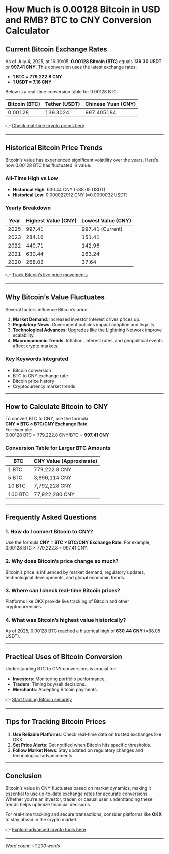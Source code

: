 # How Much is 0.00128 Bitcoin in USD and RMB? BTC to CNY Conversion Calculator  

## Current Bitcoin Exchange Rates  
As of July 4, 2025, at 16:39:05, **0.00128 Bitcoin (BTC)** equals **139.30 USDT** or **997.41 CNY**. This conversion uses the latest exchange rates:  
- **1 BTC = 779,222.8 CNY**  
- **1 USDT = 7.16 CNY**  

Below is a real-time conversion table for 0.00128 BTC:  

| Bitcoin (BTC) | Tether (USDT) | Chinese Yuan (CNY) |  
|---------------|---------------|--------------------|  
| 0.00128       | 139.3024      | 997.405184         |  

👉 [Check real-time crypto prices here](https://bit.ly/okx-bonus)  

---

## Historical Bitcoin Price Trends  
Bitcoin’s value has experienced significant volatility over the years. Here’s how 0.00128 BTC has fluctuated in value:  

### All-Time High vs Low  
- **Historical High**: 630.44 CNY (≈88.05 USDT)  
- **Historical Low**: 0.000022912 CNY (≈0.0000032 USDT)  

### Yearly Breakdown  
| Year | Highest Value (CNY) | Lowest Value (CNY) |  
|------|---------------------|--------------------|  
| 2025 | 997.41              | 997.41 (Current)   |  
| 2023 | 284.16              | 151.41             |  
| 2022 | 440.71              | 142.96             |  
| 2021 | 630.44              | 263.24             |  
| 2020 | 268.02              | 37.64              |  

👉 [Track Bitcoin’s live price movements](https://bit.ly/okx-bonus)  

---

## Why Bitcoin’s Value Fluctuates  
Several factors influence Bitcoin’s price:  
1. **Market Demand**: Increased investor interest drives prices up.  
2. **Regulatory News**: Government policies impact adoption and legality.  
3. **Technological Advances**: Upgrades like the Lightning Network improve scalability.  
4. **Macroeconomic Trends**: Inflation, interest rates, and geopolitical events affect crypto markets.  

### Key Keywords Integrated  
- Bitcoin conversion  
- BTC to CNY exchange rate  
- Bitcoin price history  
- Cryptocurrency market trends  

---

## How to Calculate Bitcoin to CNY  
To convert BTC to CNY, use the formula:  
**CNY = BTC × BTC/CNY Exchange Rate**  
For example:  
0.00128 BTC × 779,222.8 CNY/BTC = **997.41 CNY**  

### Conversion Table for Larger BTC Amounts  
| BTC   | CNY Value (Approximate) |  
|-------|-------------------------|  
| 1 BTC | 779,222.8 CNY           |  
| 5 BTC | 3,896,114 CNY           |  
| 10 BTC| 7,792,228 CNY           |  
| 100 BTC| 77,922,280 CNY         |  

---

## Frequently Asked Questions  

### 1. How do I convert Bitcoin to CNY?  
Use the formula **CNY = BTC × BTC/CNY Exchange Rate**. For example, 0.00128 BTC × 779,222.8 = 997.41 CNY.  

### 2. Why does Bitcoin’s price change so much?  
Bitcoin’s price is influenced by market demand, regulatory updates, technological developments, and global economic trends.  

### 3. Where can I check real-time Bitcoin prices?  
Platforms like OKX provide live tracking of Bitcoin and other cryptocurrencies.  

### 4. What was Bitcoin’s highest value historically?  
As of 2025, 0.00128 BTC reached a historical high of **630.44 CNY** (≈88.05 USDT).  

---

## Practical Uses of Bitcoin Conversion  
Understanding BTC to CNY conversions is crucial for:  
- **Investors**: Monitoring portfolio performance.  
- **Traders**: Timing buy/sell decisions.  
- **Merchants**: Accepting Bitcoin payments.  

👉 [Start trading Bitcoin securely](https://bit.ly/okx-bonus)  

---

## Tips for Tracking Bitcoin Prices  
1. **Use Reliable Platforms**: Check real-time data on trusted exchanges like OKX.  
2. **Set Price Alerts**: Get notified when Bitcoin hits specific thresholds.  
3. **Follow Market News**: Stay updated on regulatory changes and technological advancements.  

---

## Conclusion  
Bitcoin’s value in CNY fluctuates based on market dynamics, making it essential to use up-to-date exchange rates for accurate conversions. Whether you’re an investor, trader, or casual user, understanding these trends helps optimize financial decisions.  

For real-time tracking and secure transactions, consider platforms like **OKX** to stay ahead in the crypto market.  

👉 [Explore advanced crypto tools here](https://bit.ly/okx-bonus)  

--- 

*Word count: ~1,200 words*  